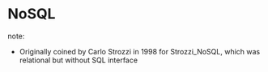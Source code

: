 #  NoSQL

note:
- Originally coined by Carlo Strozzi in 1998 for Strozzi_NoSQL, which was relational but without SQL interface
